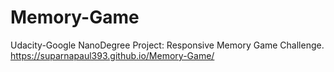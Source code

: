 # Memory-Game
Udacity-Google NanoDegree Project: Responsive Memory Game Challenge.
https://suparnapaul393.github.io/Memory-Game/
